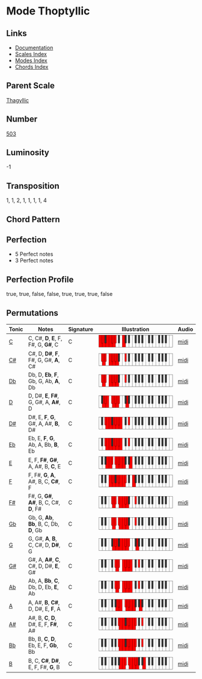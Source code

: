 # Mode Thoptyllic

## Links

- [Documentation](README.md)
- [Scales Index](Scales.md)
- [Modes Index](Modes.md)
- [Chords Index](Chords.md)

## Parent Scale

[Thagyllic](ScaleThagyllic.md)

## Number

[503](https://ianring.com/musictheory/scales/503)

## Luminosity

-1

## Transposition

1, 1, 2, 1, 1, 1, 1, 4

## Chord Pattern



## Perfection

- 5 Perfect notes
- 3 Perfect notes

## Perfection Profile

true, true, false, false, true, true, true, false

## Permutations

| Tonic | Notes | Signature | Illustration | Audio |
|-------|-------|-----------|--------------|-------|
| [C](ModeCNaturalThoptyllic.md) | C, C#, **D**, **E**, F, F#, G, **G#**, C | C | ![CNaturalThoptyllic](ModeCNaturalThoptyllic.png) | [midi](https://github.com/edipermadi/music/blob/main/docs/ModeCNaturalThoptyllic.mid?raw=true) |
| [C#](ModeCSharpThoptyllic.md) | C#, D, **D#**, **F**, F#, G, G#, **A**, C# | C | ![CSharpThoptyllic](ModeCSharpThoptyllic.png) | [midi](https://github.com/edipermadi/music/blob/main/docs/ModeCSharpThoptyllic.mid?raw=true) |
| [Db](ModeDFlatThoptyllic.md) | Db, D, **Eb**, **F**, Gb, G, Ab, **A**, Db | C | ![DFlatThoptyllic](ModeDFlatThoptyllic.png) | [midi](https://github.com/edipermadi/music/blob/main/docs/ModeDFlatThoptyllic.mid?raw=true) |
| [D](ModeDNaturalThoptyllic.md) | D, D#, **E**, **F#**, G, G#, A, **A#**, D | C | ![DNaturalThoptyllic](ModeDNaturalThoptyllic.png) | [midi](https://github.com/edipermadi/music/blob/main/docs/ModeDNaturalThoptyllic.mid?raw=true) |
| [D#](ModeDSharpThoptyllic.md) | D#, E, **F**, **G**, G#, A, A#, **B**, D# | C | ![DSharpThoptyllic](ModeDSharpThoptyllic.png) | [midi](https://github.com/edipermadi/music/blob/main/docs/ModeDSharpThoptyllic.mid?raw=true) |
| [Eb](ModeEFlatThoptyllic.md) | Eb, E, **F**, **G**, Ab, A, Bb, **B**, Eb | C | ![EFlatThoptyllic](ModeEFlatThoptyllic.png) | [midi](https://github.com/edipermadi/music/blob/main/docs/ModeEFlatThoptyllic.mid?raw=true) |
| [E](ModeENaturalThoptyllic.md) | E, F, **F#**, **G#**, A, A#, B, **C**, E | C | ![ENaturalThoptyllic](ModeENaturalThoptyllic.png) | [midi](https://github.com/edipermadi/music/blob/main/docs/ModeENaturalThoptyllic.mid?raw=true) |
| [F](ModeFNaturalThoptyllic.md) | F, F#, **G**, **A**, A#, B, C, **C#**, F | C | ![FNaturalThoptyllic](ModeFNaturalThoptyllic.png) | [midi](https://github.com/edipermadi/music/blob/main/docs/ModeFNaturalThoptyllic.mid?raw=true) |
| [F#](ModeFSharpThoptyllic.md) | F#, G, **G#**, **A#**, B, C, C#, **D**, F# | C | ![FSharpThoptyllic](ModeFSharpThoptyllic.png) | [midi](https://github.com/edipermadi/music/blob/main/docs/ModeFSharpThoptyllic.mid?raw=true) |
| [Gb](ModeGFlatThoptyllic.md) | Gb, G, **Ab**, **Bb**, B, C, Db, **D**, Gb | C | ![GFlatThoptyllic](ModeGFlatThoptyllic.png) | [midi](https://github.com/edipermadi/music/blob/main/docs/ModeGFlatThoptyllic.mid?raw=true) |
| [G](ModeGNaturalThoptyllic.md) | G, G#, **A**, **B**, C, C#, D, **D#**, G | C | ![GNaturalThoptyllic](ModeGNaturalThoptyllic.png) | [midi](https://github.com/edipermadi/music/blob/main/docs/ModeGNaturalThoptyllic.mid?raw=true) |
| [G#](ModeGSharpThoptyllic.md) | G#, A, **A#**, **C**, C#, D, D#, **E**, G# | C | ![GSharpThoptyllic](ModeGSharpThoptyllic.png) | [midi](https://github.com/edipermadi/music/blob/main/docs/ModeGSharpThoptyllic.mid?raw=true) |
| [Ab](ModeAFlatThoptyllic.md) | Ab, A, **Bb**, **C**, Db, D, Eb, **E**, Ab | C | ![AFlatThoptyllic](ModeAFlatThoptyllic.png) | [midi](https://github.com/edipermadi/music/blob/main/docs/ModeAFlatThoptyllic.mid?raw=true) |
| [A](ModeANaturalThoptyllic.md) | A, A#, **B**, **C#**, D, D#, E, **F**, A | C | ![ANaturalThoptyllic](ModeANaturalThoptyllic.png) | [midi](https://github.com/edipermadi/music/blob/main/docs/ModeANaturalThoptyllic.mid?raw=true) |
| [A#](ModeASharpThoptyllic.md) | A#, B, **C**, **D**, D#, E, F, **F#**, A# | C | ![ASharpThoptyllic](ModeASharpThoptyllic.png) | [midi](https://github.com/edipermadi/music/blob/main/docs/ModeASharpThoptyllic.mid?raw=true) |
| [Bb](ModeBFlatThoptyllic.md) | Bb, B, **C**, **D**, Eb, E, F, **Gb**, Bb | C | ![BFlatThoptyllic](ModeBFlatThoptyllic.png) | [midi](https://github.com/edipermadi/music/blob/main/docs/ModeBFlatThoptyllic.mid?raw=true) |
| [B](ModeBNaturalThoptyllic.md) | B, C, **C#**, **D#**, E, F, F#, **G**, B | C | ![BNaturalThoptyllic](ModeBNaturalThoptyllic.png) | [midi](https://github.com/edipermadi/music/blob/main/docs/ModeBNaturalThoptyllic.mid?raw=true) |

